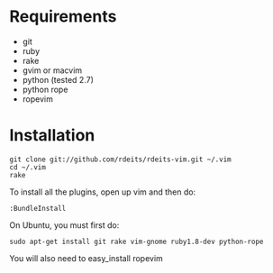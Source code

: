 Requirements
============

* git
* ruby
* rake
* gvim or macvim
* python (tested 2.7)
* python rope
* ropevim

Installation
============

	git clone git://github.com/rdeits/rdeits-vim.git ~/.vim
	cd ~/.vim
	rake

To install all the plugins, open up vim and then do:

	:BundleInstall

On Ubuntu, you must first do: 

	sudo apt-get install git rake vim-gnome ruby1.8-dev python-rope

You will also need to easy_install ropevim

